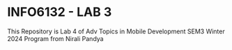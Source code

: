 # INFO6132 - LAB 3
This Repository is Lab 4 of Adv Topics in Mobile Development SEM3 Winter 2024 Program from Nirali Pandya

